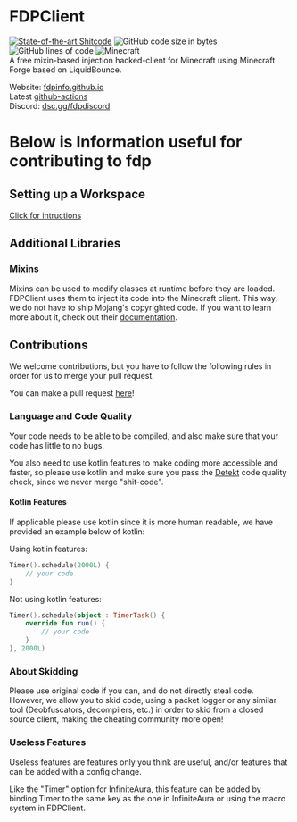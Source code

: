 # FDPClient 
[![State-of-the-art Shitcode](https://img.shields.io/static/v1?label=State-of-the-art&message=Shitcode&color=7B5804)](https://github.com/trekhleb/state-of-the-art-shitcode)
![GitHub code size in bytes](https://img.shields.io/github/languages/code-size/SkidderMC/FDPClient)
![GitHub lines of code](https://tokei.rs/b1/github/SkidderMC/FDPClient)
![Minecraft](https://img.shields.io/badge/game-Minecraft-brightgreen)  
A free mixin-based injection hacked-client for Minecraft using Minecraft Forge based on LiquidBounce.

Website: [fdpinfo.github.io](https://fdpinfo.github.io)  
Latest [github-actions](https://github.com/SkidderMC/FDPClient/actions/workflows/build.yml?query=event%3Apush)  
Discord: [dsc.gg/fdpdiscord](https://dsc.gg/fdpdiscord)


# Below is Information useful for contributing to fdp

## Setting up a Workspace
[Click for intructions](WORKSPACE.md)

## Additional Libraries
### Mixins
Mixins can be used to modify classes at runtime before they are loaded. FDPClient uses them to inject its code into the Minecraft client. This way, we do not have to ship Mojang's copyrighted code. If you want to learn more about it, check out their [documentation](https://docs.spongepowered.org/5.1.0/en/plugin/internals/mixins.html).

## Contributions
We welcome contributions, but you have to follow the following rules in order for us to merge your pull request.

You can make a pull request [here](https://github.com/SkidderMC/FDPClient/issues)!

### Language and Code Quality
Your code needs to be able to be compiled, and also make sure that your code has little to no bugs.

You also need to use kotlin features to make coding more accessible and faster, so please use kotlin and make sure you pass the [Detekt](https://github.com/detekt/detekt) code quality check, since we never merge "shit-code".

#### Kotlin Features
If applicable please use kotlin since it is more human readable, we have provided an example below of kotlin:

Using kotlin features:
~~~kotlin
Timer().schedule(2000L) { 
    // your code
}
~~~
Not using kotlin features:
~~~kotlin
Timer().schedule(object : TimerTask() {
    override fun run() {
        // your code
    }
}, 2000L)
~~~

### About Skidding
Please use original code if you can, and do not directly steal code. However, we allow you to skid code, using a packet logger or any similar tool (Deobfuscators, decompilers, etc.) in order to skid from a closed source client, making the cheating community more open!

### Useless Features
Useless features are features only you think are useful, and/or features that can be added with a config change.

Like the "Timer" option for InfiniteAura, this feature can be added by binding Timer to the same key as the one in InfiniteAura or using the macro system in FDPClient.
